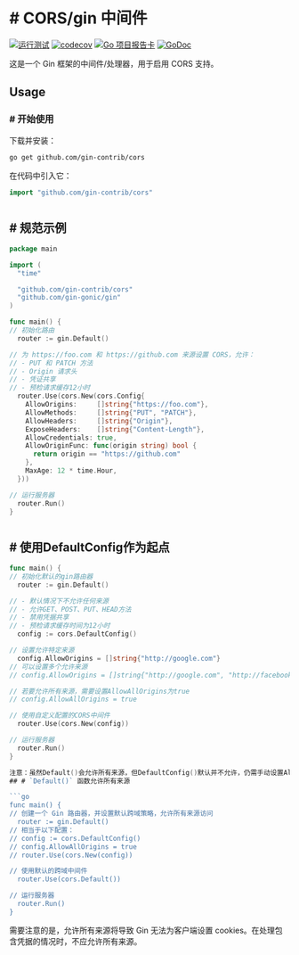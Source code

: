 # # CORS/gin 中间件

[![运行测试](https://github.com/gin-contrib/cors/actions/workflows/go.yml/badge.svg)](https://github.com/gin-contrib/cors/actions/workflows/go.yml)
[![codecov](https://codecov.io/gh/gin-contrib/cors/branch/master/graph/badge.svg)](https://codecov.io/gh/gin-contrib/cors)
[![Go 项目报告卡](https://goreportcard.com/badge/github.com/gin-contrib/cors)](https://goreportcard.com/report/github.com/gin-contrib/cors)
[![GoDoc](https://godoc.org/github.com/gin-contrib/cors?status.svg)](https://godoc.org/github.com/gin-contrib/cors)

这是一个 Gin 框架的中间件/处理器，用于启用 CORS 支持。
## Usage

### # 开始使用

下载并安装：

```sh
go get github.com/gin-contrib/cors
```

在代码中引入它：

```go
import "github.com/gin-contrib/cors"
```

#
## # 规范示例

```go
package main

import (
  "time"

  "github.com/gin-contrib/cors"
  "github.com/gin-gonic/gin"
)

func main() {
// 初始化路由
  router := gin.Default()

// 为 https://foo.com 和 https://github.com 来源设置 CORS，允许：
// - PUT 和 PATCH 方法
// - Origin 请求头
// - 凭证共享
// - 预检请求缓存12小时
  router.Use(cors.New(cors.Config{
    AllowOrigins:     []string{"https://foo.com"},
    AllowMethods:     []string{"PUT", "PATCH"},
    AllowHeaders:     []string{"Origin"},
    ExposeHeaders:    []string{"Content-Length"},
    AllowCredentials: true,
    AllowOriginFunc: func(origin string) bool {
      return origin == "https://github.com"
    },
    MaxAge: 12 * time.Hour,
  }))

// 运行服务器
  router.Run()
}
```

#
## # 使用DefaultConfig作为起点

```go
func main() {
// 初始化默认的gin路由器
  router := gin.Default()

// - 默认情况下不允许任何来源
// - 允许GET、POST、PUT、HEAD方法
// - 禁用凭据共享
// - 预检请求缓存时间为12小时
  config := cors.DefaultConfig()

// 设置允许特定来源
  config.AllowOrigins = []string{"http://google.com"}
// 可以设置多个允许来源
// config.AllowOrigins = []string{"http://google.com", "http://facebook.com"}

// 若要允许所有来源，需要设置AllowAllOrigins为true
// config.AllowAllOrigins = true

// 使用自定义配置的CORS中间件
  router.Use(cors.New(config))

// 运行服务器
  router.Run()
}

注意：虽然Default()会允许所有来源，但DefaultConfig()默认并不允许，仍需手动设置AllowAllOrigins为true来允许所有来源。
## # `Default()` 函数允许所有来源

```go
func main() {
// 创建一个 Gin 路由器，并设置默认跨域策略，允许所有来源访问
  router := gin.Default()
// 相当于以下配置：
// config := cors.DefaultConfig()
// config.AllowAllOrigins = true
// router.Use(cors.New(config))

// 使用默认的跨域中间件
  router.Use(cors.Default())

// 运行服务器
  router.Run()
}
```

需要注意的是，允许所有来源将导致 Gin 无法为客户端设置 cookies。在处理包含凭据的情况时，不应允许所有来源。
